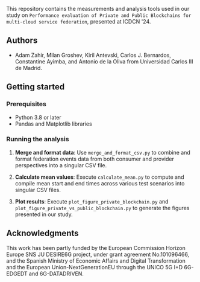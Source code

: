 This repository contains the measurements and analysis tools used in our study on `Performance evaluation of Private and Public Blockchains for
multi-cloud service federation`, presented at ICDCN '24.

## Authors

- Adam Zahir, Milan Groshev, Kiril Antevski, Carlos J. Bernardos, Constantine Ayimba, and Antonio de la Oliva from Universidad Carlos III de Madrid.

## Getting started

### Prerequisites

- Python 3.8 or later
- Pandas and Matplotlib libraries

### Running the analysis

1. **Merge and format data**: Use `merge_and_format_csv.py` to combine and format federation events data from both consumer and provider perspectives into a singular CSV file.
   
2. **Calculate mean values**: Execute `calculate_mean.py` to compute and compile mean start and end times across various test scenarios into singular CSV files.
   
3. **Plot results**: Execute `plot_figure_private_blockchain.py` and `plot_figure_private_vs_public_blockchain.py` to generate the figures presented in our study.



## Acknowledgments
This work has been partly funded by the European Commission Horizon Europe SNS JU DESIRE6G project, under grant agreement No.101096466, and the Spanish Ministry of Economic Affairs and Digital Transformation and the European Union-NextGenerationEU through the UNICO 5G I+D 6G-EDGEDT and 6G-DATADRIVEN.






